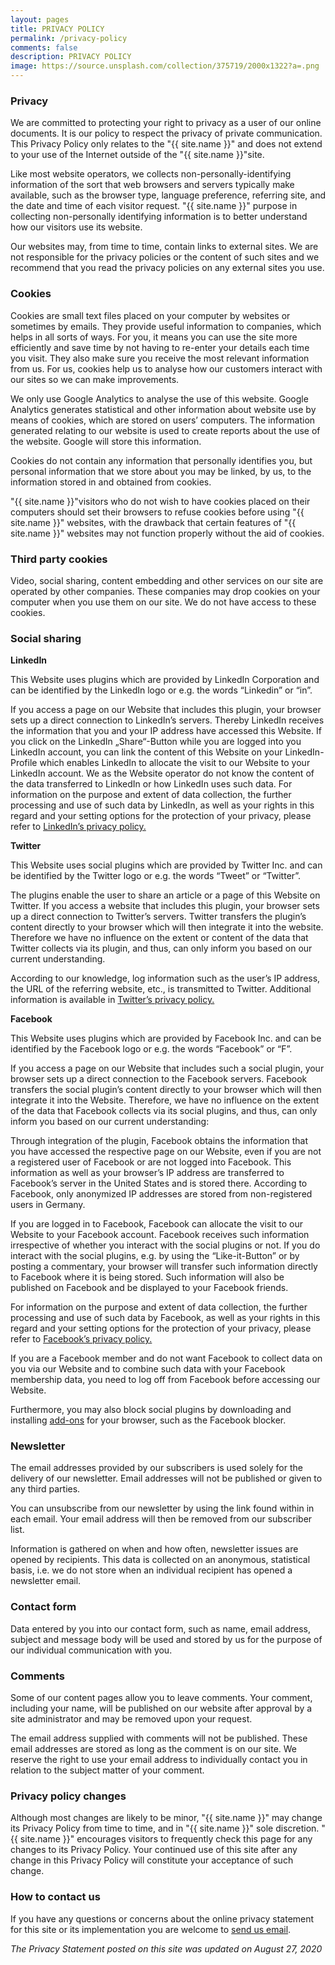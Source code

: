 ```yaml
---
layout: pages
title: PRIVACY POLICY
permalink: /privacy-policy
comments: false
description: PRIVACY POLICY
image: https://source.unsplash.com/collection/375719/2000x1322?a=.png
---
```


<h3>Privacy</h3>
<p>We are committed to protecting your right to privacy as a user of our online documents. It is our policy to respect the privacy of private communication. This Privacy Policy only relates to the "{{ site.name }}" and does not extend to your use of the Internet outside of the "{{ site.name }}"site.</p>

<p>Like most website operators, we collects non-personally-identifying information of the sort that web browsers and servers typically make available, such as the browser type, language preference, referring site, and the date and time of each visitor request. "{{ site.name }}" purpose in collecting non-personally identifying information is to better understand how our visitors use its website.</p>

<p>Our websites may, from time to time, contain links to external sites. We are not responsible for the privacy policies or the content of such sites and we recommend that you read the privacy policies on any external sites you use.</p>

<h3>Cookies</h3>
<p>Cookies are small text files placed on your computer by websites or sometimes by emails. They provide useful information to companies, which helps in all sorts of ways. For you, it means you can use the site more efficiently and save time by not having to re-enter your details each time you visit. They also make sure you receive the most relevant information from us. For us, cookies help us to analyse how our customers interact with our sites so we can make improvements.</p>

<p>We only use Google Analytics to analyse the use of this website. Google Analytics generates statistical and other information about website use by means of cookies, which are stored on users’ computers. The information generated relating to our website is used to create reports about the use of the website. Google will store this information.</p>
<p>Cookies do not contain any information that personally identifies you, but personal information that we store about you may be linked, by us, to the information stored in and obtained from cookies.</p>

<p>"{{ site.name }}"visitors who do not wish to have cookies placed on their computers should set their browsers to refuse cookies before using "{{ site.name }}" websites, with the drawback that certain features of "{{ site.name }}" websites may not function properly without the aid of cookies.</p>

<h3>Third party cookies</h3>
<p>Video, social sharing, content embedding and other services on our site are operated by other companies. These companies may drop cookies on your computer when you use them on our site. We do not have access to these cookies.</p>

<h3>Social sharing</h3>

<p><strong>LinkedIn</strong></p>
<p>This Website uses plugins which are provided by LinkedIn Corporation and can be identified by the LinkedIn logo or e.g. the words “Linkedin” or “in”.</p>
<p>If you access a page on our Website that includes this plugin, your browser sets up a direct connection to LinkedIn’s servers. Thereby LinkedIn receives the information that you and your IP address have accessed this Website. If you click on the LinkedIn „Share“-Button while you are logged into you LinkedIn account, you can link the content of this Website on your LinkedIn-Profile which enables LinkedIn to allocate the visit to our Website to your LinkedIn account. We as the Website operator do not know the content of the data transferred to LinkedIn or how LinkedIn uses such data. For information on the purpose and extent of data collection, the further processing and use of such data by LinkedIn, as well as your rights in this regard and your setting options for the protection of your privacy, please refer to <a href="http://www.linkedin.com/legal/privacy-policy" target="_blank" rel="noopener">LinkedIn’s privacy policy.</a></p>

<p><strong>Twitter</strong></p>
<p>This Website uses social plugins which are provided by Twitter Inc. and can be identified by the Twitter logo or e.g. the words “Tweet” or “Twitter”.</p>
<p>The plugins enable the user to share an article or a page of this Website on Twitter. If you access a website that includes this plugin, your browser sets up a direct connection to Twitter’s servers. Twitter transfers the plugin’s content directly to your browser which will then integrate it into the website. Therefore we have no influence on the extent or content of the data that Twitter collects via its plugin, and thus, can only inform you based on our current understanding.</p>

<p>According to our knowledge, log information such as the user’s IP address, the URL of the referring website, etc., is transmitted to Twitter. Additional information is available in <a href="http://twitter.com/privacy" target="_blank" rel="noopener">Twitter’s privacy policy.</a></p>

<p><strong>Facebook</strong></p>
<p>This Website uses plugins which are provided by Facebook Inc. and can be identified by the Facebook logo or e.g. the words “Facebook” or “F”.</p>
<p>If you access a page on our Website that includes such a social plugin, your browser sets up a direct connection to the Facebook servers. Facebook transfers the social plugin’s content directly to your browser which will then integrate it into the Website. Therefore, we have no influence on the extent of the data that Facebook collects via its social plugins, and thus, can only inform you based on our current understanding:</p>
<p>Through integration of the plugin, Facebook obtains the information that you have accessed the respective page on our Website, even if you are not a registered user of Facebook or are not logged into Facebook. This information as well as your browser’s IP address are transferred to Facebook’s server in the United States and is stored there. According to Facebook, only anonymized IP addresses are stored from non-registered users in Germany.</p>

<p>If you are logged in to Facebook, Facebook can allocate the visit to our Website to your Facebook account. Facebook receives such information irrespective of whether you interact with the social plugins or not. If you do interact with the social plugins, e.g. by using the “Like-it-Button” or by posting a commentary, your browser will transfer such information directly to Facebook where it is being stored. Such information will also be published on Facebook and be displayed to your Facebook friends.</p>
<p>For information on the purpose and extent of data collection, the further processing and use of such data by Facebook, as well as your rights in this regard and your setting options for the protection of your privacy, please refer to <a href="http://www.facebook.com/about/privacy" target="_blank" rel="noopener">Facebook’s privacy policy.</a></p>

<p>If you are a Facebook member and do not want Facebook to collect data on you via our Website and to combine such data with your Facebook membership data, you need to log off from Facebook before accessing our Website.</p>
<p>Furthermore, you may also block social plugins by downloading and installing <a href="http://webgraph.com/resources/facebookblocker/" target="_blank" rel="noopener">add-ons</a> for your browser, such as the Facebook blocker.</p>

<h3>Newsletter</h3>
<p>The email addresses provided by our subscribers is used solely for the delivery of our newsletter. Email addresses will not be published or given to any third parties.</p>
<p>You can unsubscribe from our newsletter by using the link found within in each email. Your email address will then be removed from our subscriber list.</p>
<p>Information is gathered on when and how often, newsletter issues are opened by recipients. This data is collected on an anonymous, statistical basis, i.e. we do not store when an individual recipient has opened a newsletter email.</p>

<h3>Contact form</h3>
<p>Data entered by you into our contact form, such as name, email address, subject and message body will be used and stored by us for the purpose of our individual communication with you.</p>

<h3>Comments</h3>
<p>Some of our content pages allow you to leave comments. Your comment, including your name, will be published on our website after approval by a site administrator and may be removed upon your request.</p>
<p>The email address supplied with comments will not be published. These email addresses are stored as long as the comment is on our site. We reserve the right to use your email address to individually contact you in relation to the subject matter of your comment.</p>

<h3>Privacy policy changes</h3>
<p>Although most changes are likely to be minor, "{{ site.name }}" may change its Privacy Policy from time to time, and in "{{ site.name }}" sole discretion. "{{ site.name }}" encourages visitors to frequently check this page for any changes to its Privacy Policy. Your continued use of this site after any change in this Privacy Policy will constitute your acceptance of such change.</p>

<h3>How to contact us</h3>
<p>If you have any questions or concerns about the online privacy statement for this site or its implementation you are welcome to <a href="/contact"> send us email</a>.</p>
<p> </p>
<p><em>The Privacy Statement posted on this site was updated on August 27, 2020</em>
